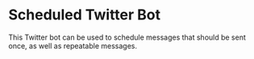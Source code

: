 # Scheduled Twitter Bot
This Twitter bot can be used to schedule messages that should be sent once, as well as repeatable messages. 
